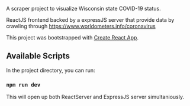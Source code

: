 A scraper project to visualize Wisconsin state COVID-19 status. 

ReactJS frontend backed by a expressJS server that provide data by crawling through https://www.worldometers.info/coronavirus 


This project was bootstrapped with [Create React App](https://github.com/facebook/create-react-app).

## Available Scripts

In the project directory, you can run:

### `npm run dev`

This will open up both ReactServer and ExpressJS server simultaniously.
